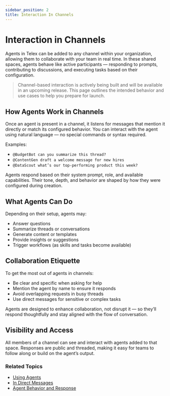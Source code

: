 ```yaml
---
sidebar_position: 2
title: Interaction In Channels
---
```


# Interaction in Channels

Agents in Telex can be added to any channel within your organization, allowing them to collaborate with your team in real time. In these shared spaces, agents behave like active participants — responding to prompts, contributing to discussions, and executing tasks based on their configuration.

> Channel-based interaction is actively being built and will be available in an upcoming release. This page outlines the intended behavior and use cases to help you prepare for launch.

## How Agents Work in Channels

Once an agent is present in a channel, it listens for messages that mention it directly or match its configured behavior. You can interact with the agent using natural language — no special commands or syntax required.

Examples:

- `@BudgetBot can you summarize this thread?`
- `@ContentGen draft a welcome message for new hires`
- `@DataScout what’s our top-performing product this week?`

Agents respond based on their system prompt, role, and available capabilities. Their tone, depth, and behavior are shaped by how they were configured during creation.

## What Agents Can Do

Depending on their setup, agents may:

- Answer questions
- Summarize threads or conversations
- Generate content or templates
- Provide insights or suggestions
- Trigger workflows (as skills and tasks become available)

## Collaboration Etiquette

To get the most out of agents in channels:

- Be clear and specific when asking for help
- Mention the agent by name to ensure it responds
- Avoid overlapping requests in busy threads
- Use direct messages for sensitive or complex tasks

Agents are designed to enhance collaboration, not disrupt it — so they’ll respond thoughtfully and stay aligned with the flow of conversation.

## Visibility and Access

All members of a channel can see and interact with agents added to that space. Responses are public and threaded, making it easy for teams to follow along or build on the agent’s output.

### Related Topics

- [Using Agents](./overview.md)
- [In Direct Messages](./interaction-dm.md)
- [Agent Behavior and Response](./agent-behaviour.md)
